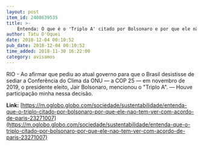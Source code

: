 ```yaml
---
layout: post
item_id: 2408639535
title: >-
    Entenda: O que é o 'Triplo A' citado por Bolsonaro e por que ele não tem a ver com o Acordo de Paris
author: Tatu D'Oquei
date: 2018-12-04 00:10:52
pub_date: 2018-12-04 00:10:52
time_added: 2018-11-30 16:22:00
category: avisamos
---
```


RIO - Ao afirmar que pediu ao atual governo para que o Brasil desistisse de sediar a Conferência do Clima da ONU — a COP 25 — em novembro de 2019, o presidente eleito, Jair Bolsonaro, mencionou o "Triplo A". — Houve participação minha nessa decisão.

**Link:** [https://m.oglobo.globo.com/sociedade/sustentabilidade/entenda-que-o-triplo-citado-por-bolsonaro-por-que-ele-nao-tem-ver-com-acordo-de-paris-23271007](https://m.oglobo.globo.com/sociedade/sustentabilidade/entenda-que-o-triplo-citado-por-bolsonaro-por-que-ele-nao-tem-ver-com-acordo-de-paris-23271007)

